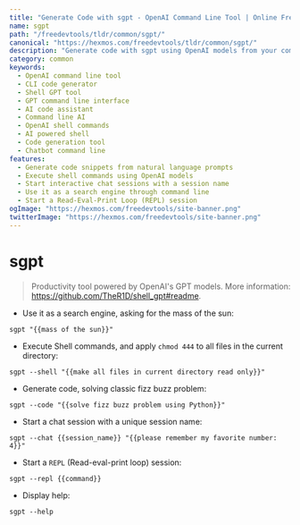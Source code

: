 ```yaml
---
title: "Generate Code with sgpt - OpenAI Command Line Tool | Online Free DevTools by Hexmos"
name: sgpt
path: "/freedevtools/tldr/common/sgpt/"
canonical: "https://hexmos.com/freedevtools/tldr/common/sgpt/"
description: "Generate code with sgpt using OpenAI models from your command line interface. Solve problems, execute commands, and start chat sessions. Free online tool, no registration required."
category: common
keywords:
  - OpenAI command line tool
  - CLI code generator
  - Shell GPT tool
  - GPT command line interface
  - AI code assistant
  - Command line AI
  - OpenAI shell commands
  - AI powered shell
  - Code generation tool
  - Chatbot command line
features:
  - Generate code snippets from natural language prompts
  - Execute shell commands using OpenAI models
  - Start interactive chat sessions with a session name
  - Use it as a search engine through command line
  - Start a Read-Eval-Print Loop (REPL) session
ogImage: "https://hexmos.com/freedevtools/site-banner.png"
twitterImage: "https://hexmos.com/freedevtools/site-banner.png"
---
```


# sgpt

> Productivity tool powered by OpenAI's GPT models.
> More information: <https://github.com/TheR1D/shell_gpt#readme>.

- Use it as a search engine, asking for the mass of the sun:

`sgpt "{{mass of the sun}}"`

- Execute Shell commands, and apply `chmod 444` to all files in the current directory:

`sgpt --shell "{{make all files in current directory read only}}"`

- Generate code, solving classic fizz buzz problem:

`sgpt --code "{{solve fizz buzz problem using Python}}"`

- Start a chat session with a unique session name:

`sgpt --chat {{session_name}} "{{please remember my favorite number: 4}}"`

- Start a `REPL` (Read-eval-print loop) session:

`sgpt --repl {{command}}`

- Display help:

`sgpt --help`
